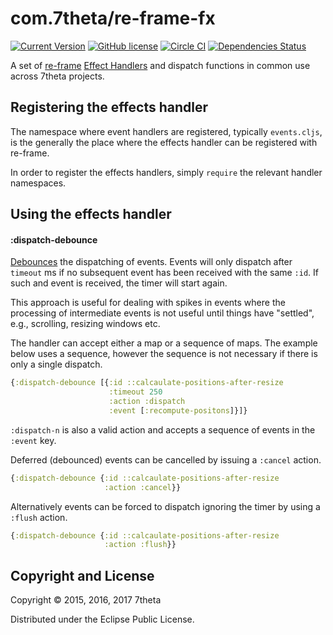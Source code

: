 # com.7theta/re-frame-fx

[![Current Version](https://img.shields.io/clojars/v/com.7theta/re-frame-fx.svg)](https://clojars.org/com.7theta/re-frame-fx)
[![GitHub license](https://img.shields.io/github/license/7theta/re-frame-fx.svg)](LICENSE)
[![Circle CI](https://circleci.com/gh/7theta/re-frame-fx.svg?style=shield)](https://circleci.com/gh/7theta/re-frame-fx)
[![Dependencies Status](https://jarkeeper.com/7theta/re-frame-fx/status.svg)](https://jarkeeper.com/7theta/re-frame-fx)

A set of [re-frame](https://github.com/Day8/re-frame)
[Effect Handlers](https://github.com/Day8/re-frame/tree/develop/docs)
and dispatch functions in common use across 7theta projects.

## Registering the effects handler

The namespace where event handlers are registered, typically
`events.cljs`, is the generally the place where the effects handler
can be registered with re-frame.

In order to register the effects handlers, simply `require` the relevant
handler namespaces.

## Using the effects handler

#### :dispatch-debounce

[Debounces](https://css-tricks.com/the-difference-between-throttling-and-debouncing/#article-header-id-1)
the dispatching of events. Events will only dispatch after `timeout` ms
if no subsequent event has been received with the same `:id`. If such
and event is received, the timer will start again.

This approach is useful for dealing with spikes in events where the
processing of intermediate events is not useful until things have
"settled", e.g., scrolling, resizing windows etc.

The handler can accept either a map or a sequence of maps. The
example below uses a sequence, however the sequence is not necessary
if there is only a single dispatch.

```cljs
{:dispatch-debounce [{:id ::calcaulate-positions-after-resize
                      :timeout 250
                      :action :dispatch
                      :event [:recompute-positons]}]}
```

`:dispatch-n` is also a valid action and accepts a sequence
of events in the `:event` key.

Deferred (debounced) events can be cancelled by issuing a `:cancel`
action.

```cljs
{:dispatch-debounce {:id ::calcaulate-positions-after-resize
                     :action :cancel}}
```

Alternatively events can be forced to dispatch ignoring the timer by
using a `:flush` action.

```cljs
{:dispatch-debounce {:id ::calcaulate-positions-after-resize
                     :action :flush}}
```

## Copyright and License

Copyright © 2015, 2016, 2017 7theta

Distributed under the Eclipse Public License.
